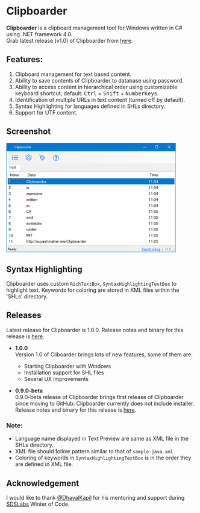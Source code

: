 
# Clipboarder
**Clipboarder** is a clipboard management tool for Windows written in C# using .NET framework 4.0.  
Grab latest release (v1.0) of Clipboarder from [here](https://github.com/suyashmahar/Clipboarder/releases/tag/v1.0).

## Features:
1. Clipboard management for text based content.
2. Ability to save contents of Clipboarder to database using password.
3. Ability to access content in hierarchical order using customizable  keyboard shortcut, default: <kbd>Ctrl</kbd> + <kbd>Shift</kbd> + <kbd>NumberKeys</kbd>.
4. Identification of multiple URLs in text content (turned off by default).
5. Syntax Highlighting for languages defined in SHLs directory.
6. Support for UTF content.

## Screenshot
<img src="Images/screenshot.png" width="450">

## Syntax Highlighting
Clipboarder uses custom `RichTextBox`, `SyntaxHighlightingTextBox` to highlight text. Keywords for coloring are stored in XML files within the 'SHLs' directory.

## Releases
Latest release for Clipboarder is 1.0.0.  Release notes and binary for this release is [here](https://github.com/suyashmahar/Clipboarder/releases/tag/v1.0).  
* __1.0.0__  
Version 1.0 of Cliboarder brings lots of new features, some of them are:
    * Starting Clipboarder with Windows
    * Installation support for SHL files
    * Several UX improvements

* __0.9.0-beta__  
0.9.0-beta release of Clipboarder brings first release of Clipboarder since moving to GitHub. Clipboarder currently does not include installer. Release notes and binary for this release is [here](https://github.com/suyashmahar/Clipboarder/releases/tag/v0.9.0.0Beta).
### Note:
* Language name displayed in Text Preview are same as XML file in the SHLs directory.
* XML file should follow pattern similar to that of `sample-java.xml`
* Coloring of keywords in `SyntaxHighlightingTextBox` is in the order they are defined in XML file.

## Acknowledgement
I would like to thank [@DhavalKapil](https://github.com/DhavalKapil) for his mentoring and support during [SDSLabs](https://sdslabs.co/) Winter of Code.

